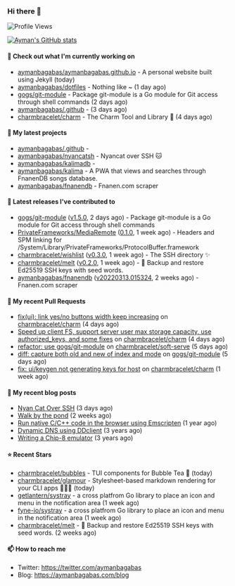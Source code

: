 ### Hi there 👋

![Profile Views](https://komarev.com/ghpvc/?username=aymanbagabas&label=PROFILE+VIEWS)

[![Ayman's GitHub stats](https://github-readme-stats.vercel.app/api?username=aymanbagabas&count_private=true&show_icons=true)](https://github.com/anuraghazra/github-readme-stats)

#### 👷 Check out what I'm currently working on

- [aymanbagabas/aymanbagabas.github.io](https://github.com/aymanbagabas/aymanbagabas.github.io) - A personal website built using Jekyll (today)
- [aymanbagabas/dotfiles](https://github.com/aymanbagabas/dotfiles) - Nothing like ~ (1 day ago)
- [gogs/git-module](https://github.com/gogs/git-module) - Package git-module is a Go module for Git access through shell commands (2 days ago)
- [aymanbagabas/.github](https://github.com/aymanbagabas/.github) -  (3 days ago)
- [charmbracelet/charm](https://github.com/charmbracelet/charm) - The Charm Tool and Library 🌟 (4 days ago)

#### 🌱 My latest projects

- [aymanbagabas/.github](https://github.com/aymanbagabas/.github) - 
- [aymanbagabas/nyancatsh](https://github.com/aymanbagabas/nyancatsh) - Nyancat over SSH 🐱
- [aymanbagabas/kalimadb](https://github.com/aymanbagabas/kalimadb) - 
- [aymanbagabas/kalima](https://github.com/aymanbagabas/kalima) - A PWA that views and searches through FnanenDB songs database.
- [aymanbagabas/fnanendb](https://github.com/aymanbagabas/fnanendb) - Fnanen.com scraper

#### 🔭 Latest releases I've contributed to

- [gogs/git-module](https://github.com/gogs/git-module) ([v1.5.0](https://github.com/gogs/git-module/releases/tag/v1.5.0), 2 days ago) - Package git-module is a Go module for Git access through shell commands
- [PrivateFrameworks/MediaRemote](https://github.com/PrivateFrameworks/MediaRemote) ([0.1.0](https://github.com/PrivateFrameworks/MediaRemote/releases/tag/0.1.0), 1 week ago) - Headers and SPM linking for /System/Library/PrivateFrameworks/ProtocolBuffer.framework
- [charmbracelet/wishlist](https://github.com/charmbracelet/wishlist) ([v0.3.0](https://github.com/charmbracelet/wishlist/releases/tag/v0.3.0), 1 week ago) - The SSH directory ✨
- [charmbracelet/melt](https://github.com/charmbracelet/melt) ([v0.2.0](https://github.com/charmbracelet/melt/releases/tag/v0.2.0), 1 week ago) - 🧊 Backup and restore Ed25519 SSH keys with seed words.
- [aymanbagabas/fnanendb](https://github.com/aymanbagabas/fnanendb) ([v20220313.015324](https://github.com/aymanbagabas/fnanendb/releases/tag/v20220313.015324), 2 weeks ago) - Fnanen.com scraper

#### 🔨 My recent Pull Requests

- [fix(ui): link yes/no buttons width keep increasing](https://github.com/charmbracelet/charm/pull/103) on [charmbracelet/charm](https://github.com/charmbracelet/charm) (4 days ago)
- [Speed up client FS, support server user max storage capacity, use authorized_keys, and some fixes](https://github.com/charmbracelet/charm/pull/102) on [charmbracelet/charm](https://github.com/charmbracelet/charm) (4 days ago)
- [refactor: use gogs/git-module](https://github.com/charmbracelet/soft-serve/pull/105) on [charmbracelet/soft-serve](https://github.com/charmbracelet/soft-serve) (5 days ago)
- [diff: capture both old and new of index and mode](https://github.com/gogs/git-module/pull/73) on [gogs/git-module](https://github.com/gogs/git-module) (5 days ago)
- [fix: ui/keygen not generating keys for host](https://github.com/charmbracelet/charm/pull/101) on [charmbracelet/charm](https://github.com/charmbracelet/charm) (1 week ago)

#### 📜 My recent blog posts

- [Nyan Cat Over SSH](https://aymanbagabas.com/blog/2022/03/25/nyan-cat-over-ssh.html) (3 days ago)
- [Walk by the pond](https://aymanbagabas.com/blog/2022/03/10/walk-by-the-pond.html) (2 weeks ago)
- [Run native C/C&#43;&#43; code in the browser using Emscripten](https://aymanbagabas.com/blog/2020/11/18/run-native-c-c&#43;&#43;-code-in-the-browser-using-emscripten.html) (1 year ago)
- [Dynamic DNS using DDclient](https://aymanbagabas.com/blog/2019/02/16/dynamic-dns-using-ddclient.html) (3 years ago)
- [Writing a Chip-8 emulator](https://aymanbagabas.com/blog/2018/09/17/chip-8-emulator.html) (3 years ago)

#### ⭐ Recent Stars

- [charmbracelet/bubbles](https://github.com/charmbracelet/bubbles) - TUI components for Bubble Tea 🍡 (today)
- [charmbracelet/glamour](https://github.com/charmbracelet/glamour) - Stylesheet-based markdown rendering for your CLI apps 💇🏻‍♀️ (today)
- [getlantern/systray](https://github.com/getlantern/systray) - a cross platfrom Go library to place an icon and menu in the notification area (1 week ago)
- [fyne-io/systray](https://github.com/fyne-io/systray) - a cross platfrom Go library to place an icon and menu in the notification area (1 week ago)
- [charmbracelet/melt](https://github.com/charmbracelet/melt) - 🧊 Backup and restore Ed25519 SSH keys with seed words. (2 weeks ago)

#### 📫 How to reach me

- Twitter: https://twitter.com/aymanbagabas
- Blog: https://aymanbagabas.com/blog
